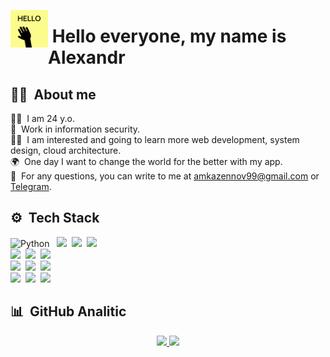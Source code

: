 
<img alt="Desert71_Hi" src="hello-gif-1.gif" width='60' align='left'/><h1>&nbsp;Hello everyone, my name is Alexandr</h1>

## 👨‍💻&nbsp; About me
👱‍♂️&nbsp; I am 24 y.o.\
🔐&nbsp; Work in information security.\
👨‍🏫&nbsp; I am interested and going to learn more web development, system design, cloud architecture.\
🌍&nbsp; One day I want to change the world for the better with my app.\
📧&nbsp; For any questions, you can write to me at amkazennov99@gmail.com or [Telegram](https://t.me/A_Deserdzhio).

## ⚙️&nbsp; Tech Stack
![Python](https://img.shields.io/badge/Python-05122A?style=for-the-badge&logo=python&color=c7c48d) &nbsp;
![](https://img.shields.io/badge/Django-05122A?style=for-the-badge&logo=Django&color=c7c48d)&nbsp;
![](https://img.shields.io/badge/FastAPI-05122A?style=for-the-badge&logo=FastAPI&color=c7c48d)&nbsp;
![](https://img.shields.io/badge/PostgreSQL-05122A?style=for-the-badge&logo=PostgreSQL&color=c7c48d)\
![](https://img.shields.io/badge/HTML-05122A?style=for-the-badge&logo=html5&color=c7c48d)&nbsp;
![](https://img.shields.io/badge/CSS-05122A?style=for-the-badge&logo=CSS3&color=c7c48d)&nbsp;
![](https://img.shields.io/badge/Bootstrap-05122A?style=for-the-badge&logo=Bootstrap&color=c7c48d)\
![](https://img.shields.io/badge/GIT-05122A?style=for-the-badge&logo=GIT&color=c7c48d)&nbsp;
![](https://img.shields.io/badge/GitHub-05122A?style=for-the-badge&logo=GitHub&color=c7c48d)&nbsp;
![](https://img.shields.io/badge/GitLab-05122A?style=for-the-badge&logo=GitLab&color=c7c48d)\
![](https://img.shields.io/badge/PyCharm-05122A?style=for-the-badge&logo=PyCharm&color=c7c48d)&nbsp;
![](https://img.shields.io/badge/VS%20Code-05122A?style=for-the-badge&logo=Visual%20Studio%20Code&color=c7c48d)&nbsp;
![](https://img.shields.io/badge/VIM-05122A?style=for-the-badge&logo=VIM&color=c7c48d)


## 📊&nbsp; GitHub Analitic
<p align="center">
<a href="https://github.com/desert71">
  <img height="180em" src="https://github-readme-stats-eight-theta.vercel.app/api/top-langs/?username=desert71&layout=compact&bg_color=c7c48d"/>
  <img height="180em" src="https://github-readme-stats-eight-theta.vercel.app/api?username=desert71&bg_color=c7c48d&show_icons=true&include_all_commits=true"/>
</a>
</p>


<!--.
**desert71/Desert71** is a ✨ _special_ ✨ repository because its `README.md` (this file) appears on your GitHub profile.

Here are some ideas to get you started:

- 🔭 I’m currently working on ...
- 🌱 I’m currently learning ...
- 👯 I’m looking to collaborate on ...
- 🤔 I’m looking for help with ...
- 💬 Ask me about ...
- 📫 How to reach me: ...
- 😄 Pronouns: ...
- ⚡ Fun fact: ...
-->
